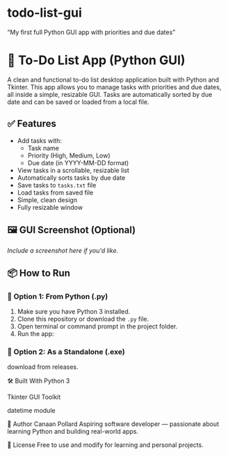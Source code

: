 # todo-list-gui
“My first full Python GUI app with priorities and due dates”

# 📝 To-Do List App (Python GUI)

A clean and functional to-do list desktop application built with Python and Tkinter. This app allows you to manage tasks with priorities and due dates, all inside a simple, resizable GUI. Tasks are automatically sorted by due date and can be saved or loaded from a local file.

## ✅ Features

- Add tasks with:
  - Task name
  - Priority (High, Medium, Low)
  - Due date (in YYYY-MM-DD format)
- View tasks in a scrollable, resizable list
- Automatically sorts tasks by due date
- Save tasks to `tasks.txt` file
- Load tasks from saved file
- Simple, clean design
- Fully resizable window

## 🖼️ GUI Screenshot (Optional)
*Include a screenshot here if you'd like.*

## 📦 How to Run

### 📁 Option 1: From Python (.py)

1. Make sure you have Python 3 installed.
2. Clone this repository or download the `.py` file.
3. Open terminal or command prompt in the project folder.
4. Run the app:

### 📁 Option 2: As a Standalone (.exe)
download from releases.

🛠️ Built With
Python 3

Tkinter GUI Toolkit

datetime module

🚀 Author
Canaan Pollard
Aspiring software developer — passionate about learning Python and building real-world apps.

🤝 License
Free to use and modify for learning and personal projects.



